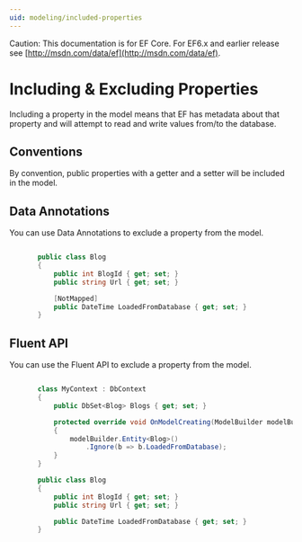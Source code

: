 ```yaml
---
uid: modeling/included-properties
---
```

Caution: This documentation is for EF Core. For EF6.x and earlier release see [http://msdn.com/data/ef](http://msdn.com/data/ef).

  # Including & Excluding Properties

Including a property in the model means that EF has metadata about that property and will attempt to read and write values from/to the database.

  ## Conventions

By convention, public properties with a getter and a setter will be included in the model.

  ## Data Annotations

You can use Data Annotations to exclude a property from the model.

<!-- literal_block {"language": "c#", "source": "/Users/shirhatti/src/EntityFramework.Docs/docs/modeling/Modeling/DataAnnotations/Samples/IgnoreProperty.cs", "xml:space": "preserve", "classes": [], "backrefs": [], "names": [], "dupnames": [], "highlight_args": {"hl_lines": [6], "linenostart": 1}, "ids": [], "linenos": true} -->

````c#

       public class Blog
       {
           public int BlogId { get; set; }
           public string Url { get; set; }

           [NotMapped]
           public DateTime LoadedFromDatabase { get; set; }
       }

   ````

  ## Fluent API

You can use the Fluent API to exclude a property from the model.

<!-- literal_block {"language": "c#", "source": "/Users/shirhatti/src/EntityFramework.Docs/docs/modeling/Modeling/FluentAPI/Samples/IgnoreProperty.cs", "xml:space": "preserve", "classes": [], "backrefs": [], "names": [], "dupnames": [], "highlight_args": {"hl_lines": [7, 8], "linenostart": 1}, "ids": [], "linenos": true} -->

````c#

       class MyContext : DbContext
       {
           public DbSet<Blog> Blogs { get; set; }

           protected override void OnModelCreating(ModelBuilder modelBuilder)
           {
               modelBuilder.Entity<Blog>()
                   .Ignore(b => b.LoadedFromDatabase);
           }
       }

       public class Blog
       {
           public int BlogId { get; set; }
           public string Url { get; set; }

           public DateTime LoadedFromDatabase { get; set; }
       }

   ````

